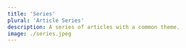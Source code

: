 ```yaml
---
title: 'Series'
plural: 'Article Series'
description: A series of articles with a common theme.
image: ./series.jpeg
---
```


